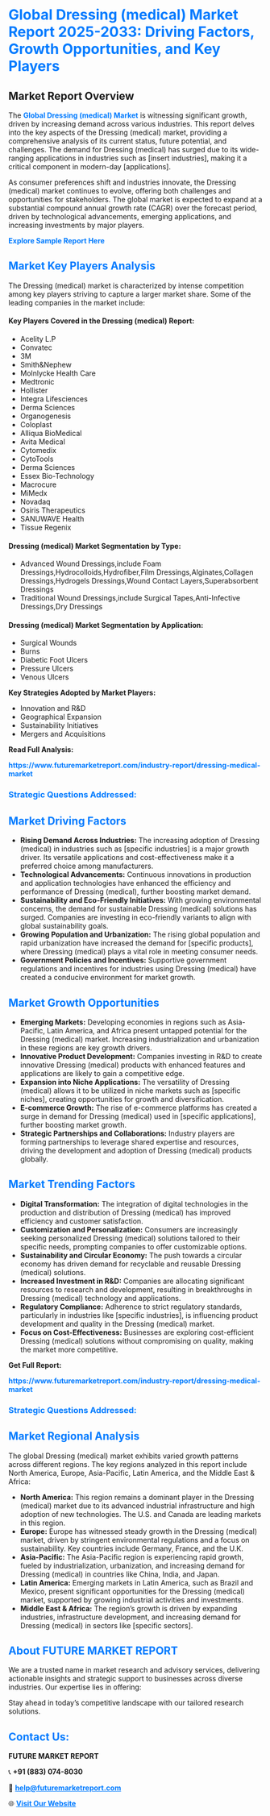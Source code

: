 <h1 style="color: #007BFF;">Global Dressing (medical) Market Report 2025-2033: Driving Factors, Growth Opportunities, and Key Players</h1>

<section id="overview">
<h2>Market Report Overview</h2>
<p>The <a href="https://www.futuremarketreport.com/industry-report/dressing-medical-market" style="color: #007BFF; text-decoration: none;"><strong>Global Dressing (medical) Market</strong></a> is witnessing significant growth, driven by increasing demand across various industries. This report delves into the key aspects of the Dressing (medical) market, providing a comprehensive analysis of its current status, future potential, and challenges. The demand for Dressing (medical) has surged due to its wide-ranging applications in industries such as [insert industries], making it a critical component in modern-day [applications].</p>
<p>As consumer preferences shift and industries innovate, the Dressing (medical) market continues to evolve, offering both challenges and opportunities for stakeholders. The global market is expected to expand at a substantial compound annual growth rate (CAGR) over the forecast period, driven by technological advancements, emerging applications, and increasing investments by major players.</p>
</section>

<section id="overview">
<p><a href="https://www.futuremarketreport.com/request-sample/reportId=44061" style="color: #007BFF; text-decoration: none;"><strong>Explore Sample Report Here</strong></a></p>
</section>

<section id="key-players">
<h2 style="color: #007BFF;">Market Key Players Analysis</h2>
<p>The Dressing (medical) market is characterized by intense competition among key players striving to capture a larger market share. Some of the leading companies in the market include:</p>
<h4>Key Players Covered in the Dressing (medical) Report:</h4>
<ul><li>Acelity L.P</li><li>Convatec</li><li>3M</li><li>Smith&amp;Nephew</li><li>Molnlycke Health Care</li><li>Medtronic</li><li>Hollister</li><li>Integra Lifesciences</li><li>Derma Sciences</li><li>Organogenesis</li><li>Coloplast</li><li>Alliqua BioMedical</li><li>Avita Medical</li><li>Cytomedix</li><li>CytoTools</li><li>Derma Sciences</li><li>Essex Bio-Technology</li><li>Macrocure</li><li>MiMedx</li><li>Novadaq</li><li>Osiris Therapeutics</li><li>SANUWAVE Health</li><li>Tissue Regenix</li></ul>
<h4>Dressing (medical) Market Segmentation by Type:</h4>
<ul><li>Advanced Wound Dressings,include Foam Dressings,Hydrocolloids,Hydrofiber,Film Dressings,Alginates,Collagen Dressings,Hydrogels Dressings,Wound Contact Layers,Superabsorbent Dressings</li><li>Traditional Wound Dressings,include Surgical Tapes,Anti-Infective Dressings,Dry Dressings</li></ul>

<h4>Dressing (medical) Market Segmentation by Application:</h4>
<ul><li>Surgical Wounds</li><li>Burns</li><li>Diabetic Foot Ulcers</li><li>Pressure Ulcers</li><li>Venous Ulcers</li></ul>
<p><strong>Key Strategies Adopted by Market Players:</strong></p>
<ul>
<li>Innovation and R&D</li>
<li>Geographical Expansion</li>
<li>Sustainability Initiatives</li>
<li>Mergers and Acquisitions</li>
</ul>
</section>

<section>
<p><strong>Read Full Analysis: </strong></p><a href="https://www.futuremarketreport.com/industry-report/dressing-medical-market" style="color: #007BFF; text-decoration: none;"><strong>https://www.futuremarketreport.com/industry-report/dressing-medical-market</strong></a>
<h3 style="color: #007BFF;">Strategic Questions Addressed:</h3>
</section>

<section id="driving-factors">
<h2 style="color: #007BFF;">Market Driving Factors</h2>
<ul>
<li><strong>Rising Demand Across Industries:</strong> The increasing adoption of Dressing (medical) in industries such as [specific industries] is a major growth driver. Its versatile applications and cost-effectiveness make it a preferred choice among manufacturers.</li>
<li><strong>Technological Advancements:</strong> Continuous innovations in production and application technologies have enhanced the efficiency and performance of Dressing (medical), further boosting market demand.</li>
<li><strong>Sustainability and Eco-Friendly Initiatives:</strong> With growing environmental concerns, the demand for sustainable Dressing (medical) solutions has surged. Companies are investing in eco-friendly variants to align with global sustainability goals.</li>
<li><strong>Growing Population and Urbanization:</strong> The rising global population and rapid urbanization have increased the demand for [specific products], where Dressing (medical) plays a vital role in meeting consumer needs.</li>
<li><strong>Government Policies and Incentives:</strong> Supportive government regulations and incentives for industries using Dressing (medical) have created a conducive environment for market growth.</li>
</ul>
</section>

<section id="growth-opportunities">
<h2 style="color: #007BFF;">Market Growth Opportunities</h2>
<ul>
<li><strong>Emerging Markets:</strong> Developing economies in regions such as Asia-Pacific, Latin America, and Africa present untapped potential for the Dressing (medical) market. Increasing industrialization and urbanization in these regions are key growth drivers.</li>
<li><strong>Innovative Product Development:</strong> Companies investing in R&D to create innovative Dressing (medical) products with enhanced features and applications are likely to gain a competitive edge.</li>
<li><strong>Expansion into Niche Applications:</strong> The versatility of Dressing (medical) allows it to be utilized in niche markets such as [specific niches], creating opportunities for growth and diversification.</li>
<li><strong>E-commerce Growth:</strong> The rise of e-commerce platforms has created a surge in demand for Dressing (medical) used in [specific applications], further boosting market growth.</li>
<li><strong>Strategic Partnerships and Collaborations:</strong> Industry players are forming partnerships to leverage shared expertise and resources, driving the development and adoption of Dressing (medical) products globally.</li>
</ul>
</section>

<section id="trending-factors">
<h2 style="color: #007BFF;">Market Trending Factors</h2>
<ul>
<li><strong>Digital Transformation:</strong> The integration of digital technologies in the production and distribution of Dressing (medical) has improved efficiency and customer satisfaction.</li>
<li><strong>Customization and Personalization:</strong> Consumers are increasingly seeking personalized Dressing (medical) solutions tailored to their specific needs, prompting companies to offer customizable options.</li>
<li><strong>Sustainability and Circular Economy:</strong> The push towards a circular economy has driven demand for recyclable and reusable Dressing (medical) solutions.</li>
<li><strong>Increased Investment in R&D:</strong> Companies are allocating significant resources to research and development, resulting in breakthroughs in Dressing (medical) technology and applications.</li>
<li><strong>Regulatory Compliance:</strong> Adherence to strict regulatory standards, particularly in industries like [specific industries], is influencing product development and quality in the Dressing (medical) market.</li>
<li><strong>Focus on Cost-Effectiveness:</strong> Businesses are exploring cost-efficient Dressing (medical) solutions without compromising on quality, making the market more competitive.</li>
</ul>
</section>

<section>
<p><strong>Get Full Report: </strong></p><a href="https://www.futuremarketreport.com/industry-report/dressing-medical-market" style="color: #007BFF; text-decoration: none;"><strong>https://www.futuremarketreport.com/industry-report/dressing-medical-market</strong></a>
<h3 style="color: #007BFF;">Strategic Questions Addressed:</h3>
</section>


<section id="regional-analysis">
<h2 style="color: #007BFF;">Market Regional Analysis</h2>
<p>The global Dressing (medical) market exhibits varied growth patterns across different regions. The key regions analyzed in this report include North America, Europe, Asia-Pacific, Latin America, and the Middle East & Africa:</p>
<ul>
<li><strong>North America:</strong> This region remains a dominant player in the Dressing (medical) market due to its advanced industrial infrastructure and high adoption of new technologies. The U.S. and Canada are leading markets in this region.</li>
<li><strong>Europe:</strong> Europe has witnessed steady growth in the Dressing (medical) market, driven by stringent environmental regulations and a focus on sustainability. Key countries include Germany, France, and the U.K.</li>
<li><strong>Asia-Pacific:</strong> The Asia-Pacific region is experiencing rapid growth, fueled by industrialization, urbanization, and increasing demand for Dressing (medical) in countries like China, India, and Japan.</li>
<li><strong>Latin America:</strong> Emerging markets in Latin America, such as Brazil and Mexico, present significant opportunities for the Dressing (medical) market, supported by growing industrial activities and investments.</li>
<li><strong>Middle East & Africa:</strong> The region’s growth is driven by expanding industries, infrastructure development, and increasing demand for Dressing (medical) in sectors like [specific sectors].</li>
</ul>
</section>

<footer>
<h2 style="color: #007BFF;">About FUTURE MARKET REPORT</h2>
<p>We are a trusted name in market research and advisory services, delivering actionable insights and strategic support to businesses across diverse industries. Our expertise lies in offering:</p>

<p>Stay ahead in today’s competitive landscape with our tailored research solutions.</p>

<h2 style="color: #007BFF;">Contact Us:</h2>
<p><strong>FUTURE MARKET REPORT</strong></p>
<p>📞 <strong>+91 (883) 074-8030</strong></p>
<p>📧 <strong><a href="mailto:help@futuremarketreport.com" style="color: #007BFF;">help@futuremarketreport.com</a></strong></p>
<p>🌐 <strong><a href="https://www.futuremarketreport.com/" style="color: #007BFF;">Visit Our Website</a></strong></p>
</footer>